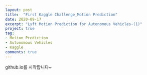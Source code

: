 ```yaml
---
layout: post
title:  "First Kaggle Challenge_Motion Prediction"
date: 2020-09-17
excerpt: "Lyft Motion Prediction for Autonomous Vehicles-(1)"
project: true
tag:
- Motion Prediction
- Autonomous Vehicles
- Kaggle
comments: true
---
```


github.io를 시작합니다~
